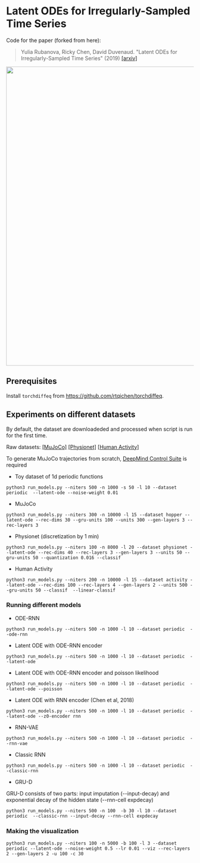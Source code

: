 # Latent ODEs for Irregularly-Sampled Time Series

Code for the paper (forked from here):
> Yulia Rubanova, Ricky Chen, David Duvenaud. "Latent ODEs for Irregularly-Sampled Time Series" (2019)
[[arxiv]](https://arxiv.org/abs/1907.03907)

<p align="center">
<img align="middle" src="./assets/viz.gif" width="800" />
</p>

## Prerequisites

Install `torchdiffeq` from https://github.com/rtqichen/torchdiffeq.

## Experiments on different datasets

By default, the dataset are downloadeded and processed when script is run for the first time. 

Raw datasets: 
[[MuJoCo]](http://www.cs.toronto.edu/~rtqichen/datasets/HopperPhysics/training.pt)
[[Physionet]](https://physionet.org/physiobank/database/challenge/2012/)
[[Human Activity]](https://archive.ics.uci.edu/ml/datasets/Localization+Data+for+Person+Activity/)

To generate MuJoCo trajectories from scratch, [DeepMind Control Suite](https://github.com/deepmind/dm_control/) is required


* Toy dataset of 1d periodic functions
```
python3 run_models.py --niters 500 -n 1000 -s 50 -l 10 --dataset periodic  --latent-ode --noise-weight 0.01 
```

* MuJoCo

```
python3 run_models.py --niters 300 -n 10000 -l 15 --dataset hopper --latent-ode --rec-dims 30 --gru-units 100 --units 300 --gen-layers 3 --rec-layers 3
```

* Physionet (discretization by 1 min)
```
python3 run_models.py --niters 100 -n 8000 -l 20 --dataset physionet --latent-ode --rec-dims 40 --rec-layers 3 --gen-layers 3 --units 50 --gru-units 50 --quantization 0.016 --classif

```

* Human Activity
```
python3 run_models.py --niters 200 -n 10000 -l 15 --dataset activity --latent-ode --rec-dims 100 --rec-layers 4 --gen-layers 2 --units 500 --gru-units 50 --classif  --linear-classif

```


### Running different models

* ODE-RNN
```
python3 run_models.py --niters 500 -n 1000 -l 10 --dataset periodic  --ode-rnn
```

* Latent ODE with ODE-RNN encoder
```
python3 run_models.py --niters 500 -n 1000 -l 10 --dataset periodic  --latent-ode
```

* Latent ODE with ODE-RNN encoder and poisson likelihood
```
python3 run_models.py --niters 500 -n 1000 -l 10 --dataset periodic  --latent-ode --poisson
```

* Latent ODE with RNN encoder (Chen et al, 2018)
```
python3 run_models.py --niters 500 -n 1000 -l 10 --dataset periodic  --latent-ode --z0-encoder rnn
```

* RNN-VAE
```
python3 run_models.py --niters 500 -n 1000 -l 10 --dataset periodic  --rnn-vae
```

*  Classic RNN
```
python3 run_models.py --niters 500 -n 1000 -l 10 --dataset periodic  --classic-rnn
```

* GRU-D

GRU-D consists of two parts: input imputation (--input-decay) and exponential decay of the hidden state (--rnn-cell expdecay)

```
python3 run_models.py --niters 500 -n 100  -b 30 -l 10 --dataset periodic  --classic-rnn --input-decay --rnn-cell expdecay
```


### Making the visualization
```
python3 run_models.py --niters 100 -n 5000 -b 100 -l 3 --dataset periodic --latent-ode --noise-weight 0.5 --lr 0.01 --viz --rec-layers 2 --gen-layers 2 -u 100 -c 30
```
